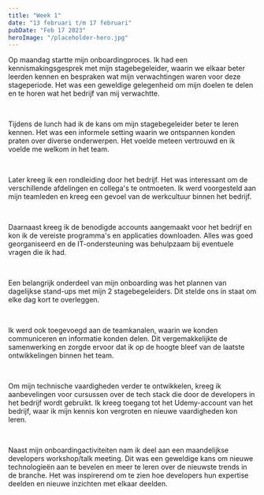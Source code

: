 ```yaml
---
title: "Week 1"
date: "13 februari t/m 17 februari"
pubDate: "Feb 17 2023"
heroImage: "/placeholder-hero.jpg"
---
```


Op maandag startte mijn onboardingproces. Ik had een kennismakingsgesprek met mijn stagebegeleider, waarin we elkaar beter leerden kennen en bespraken wat mijn verwachtingen waren voor deze stageperiode. Het was een geweldige gelegenheid om mijn doelen te delen en te horen wat het bedrijf van mij verwachtte.

&nbsp;

Tijdens de lunch had ik de kans om mijn stagebegeleider beter te leren kennen. Het was een informele setting waarin we ontspannen konden praten over diverse onderwerpen. Het voelde meteen vertrouwd en ik voelde me welkom in het team.

&nbsp;

Later kreeg ik een rondleiding door het bedrijf. Het was interessant om de verschillende afdelingen en collega's te ontmoeten. Ik werd voorgesteld aan mijn teamleden en kreeg een gevoel van de werkcultuur binnen het bedrijf.

&nbsp;

Daarnaast kreeg ik de benodigde accounts aangemaakt voor het bedrijf en kon ik de vereiste programma's en applicaties downloaden. Alles was goed georganiseerd en de IT-ondersteuning was behulpzaam bij eventuele vragen die ik had.

&nbsp;

Een belangrijk onderdeel van mijn onboarding was het plannen van dagelijkse stand-ups met mijn 2 stagebegeleiders. Dit stelde ons in staat om elke dag kort te overleggen.

&nbsp;

Ik werd ook toegevoegd aan de teamkanalen, waarin we konden communiceren en informatie konden delen. Dit vergemakkelijkte de samenwerking en zorgde ervoor dat ik op de hoogte bleef van de laatste ontwikkelingen binnen het team.

&nbsp;

Om mijn technische vaardigheden verder te ontwikkelen, kreeg ik aanbevelingen voor cursussen over de tech stack die door de developers in het bedrijf wordt gebruikt. Ik kreeg toegang tot het Udemy-account van het bedrijf, waar ik mijn kennis kon vergroten en nieuwe vaardigheden kon leren.

&nbsp;

Naast mijn onboardingactiviteiten nam ik deel aan een maandelijkse developers workshop/talk meeting. Dit was een geweldige kans om nieuwe technologieën aan te bevelen en meer te leren over de nieuwste trends in de branche. Het was inspirerend om te zien hoe developers hun expertise deelden en nieuwe inzichten met elkaar deelden.
